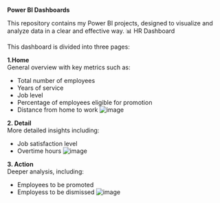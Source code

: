 **Power BI Dashboards**

This repository contains my Power BI projects, designed to visualize and analyze data in a clear and effective way.
📊 HR Dashboard

This dashboard is divided into three pages:

**1.Home**  
General overview with key metrics such as:  
- Total number of employees
- Years of service
- Job level
- Percentage of employees eligible for promotion
- Distance from home to work
![image](https://github.com/user-attachments/assets/c41202f9-014e-4704-9168-2ea045a63983)

**2. Detail**  
More detailed insights including:
   - Job satisfaction level
   - Overtime hours
![image](https://github.com/user-attachments/assets/4a48ce81-03fe-4119-887a-fa6cdcd72c43)
 
**3. Action**  
Deeper analysis, including:
- Employees to be promoted
- Employess to be dismissed
![image](https://github.com/user-attachments/assets/e8e8bb36-6309-4bd0-8fa9-9a466ebb1614)

